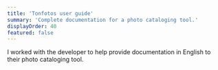 ```yaml
---
title: 'Tonfotos user guide'
summary: 'Complete documentation for a photo cataloging tool.'
displayOrder: 40
featured: false
---
```


I worked with the developer to help provide documentation in English to their photo cataloging tool. 